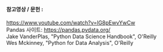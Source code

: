 #### 참고영상 / 문헌 : 
https://www.youtube.com/watch?v=lG8pEwvYwCw  
Pandas 사이트: https://pandas.pydata.org/  
Jake VanderPlas, "Python Data Science Handbook", O'Reilly  
Wes Mckinney, "Python for Data Analysis", O'Reilly  
  
